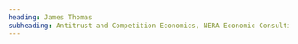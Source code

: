 ```yaml
---
heading: James Thomas
subheading: Antitrust and Competition Economics, NERA Economic Consulting
---
```

